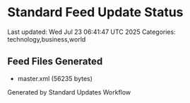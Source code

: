 # Standard Feed Update Status
Last updated: Wed Jul 23 06:41:47 UTC 2025
Categories: technology,business,world

## Feed Files Generated
- master.xml (56235 bytes)

Generated by Standard Updates Workflow
